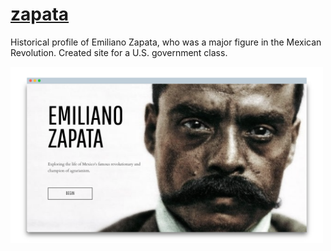 # [zapata](https://zapata.oliviachang.me)

Historical profile of Emiliano Zapata, who was a major figure in the Mexican Revolution. Created site for a U.S. government class.

<a href="https://zapata.oliviachang.me">
	<img src="/assets/images/demo.png" alt="logo" width="500">
</a>
